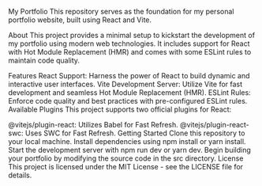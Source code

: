 My Portfolio
This repository serves as the foundation for my personal portfolio website, built using React and Vite.

About
This project provides a minimal setup to kickstart the development of my portfolio using modern web technologies. It includes support for React with Hot Module Replacement (HMR) and comes with some ESLint rules to maintain code quality.

Features
React Support: Harness the power of React to build dynamic and interactive user interfaces.
Vite Development Server: Utilize Vite for fast development and seamless Hot Module Replacement (HMR).
ESLint Rules: Enforce code quality and best practices with pre-configured ESLint rules.
Available Plugins
This project supports two official plugins for React:

@vitejs/plugin-react: Utilizes Babel for Fast Refresh.
@vitejs/plugin-react-swc: Uses SWC for Fast Refresh.
Getting Started
Clone this repository to your local machine.
Install dependencies using npm install or yarn install.
Start the development server with npm run dev or yarn dev.
Begin building your portfolio by modifying the source code in the src directory.
License
This project is licensed under the MIT License - see the LICENSE file for details.